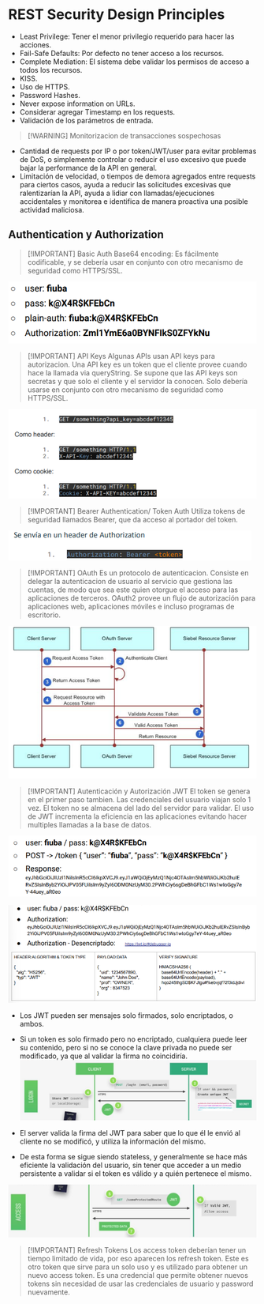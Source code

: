 # REST Security Design Principles
- Least Privilege: Tener el menor privilegio requerido para hacer las acciones.
- Fail-Safe Defaults: Por defecto no tener acceso a los recursos.
- Complete Mediation: El sistema debe validar los permisos de acceso a todos los recursos.
- KISS.
- Uso de HTTPS.
- Password Hashes.
- Never expose information on URLs.
- Considerar agregar Timestamp en los requests.
- Validación de los parámetros de entrada.


> [!WARNING] Monitorizacion de transacciones sospechosas

- Cantidad de requests por IP o por token/JWT/user para evitar problemas de DoS, o simplemente controlar o reducir el uso excesivo que puede bajar la performance de la API en general.
- Limitación de velocidad, o tiempos de demora agregados entre requests para ciertos casos, ayuda a reducir las solicitudes excesivas que ralentizarían la API, ayuda a lidiar con llamadas/ejecuciones accidentales y monitorea e identifica de manera proactiva una posible actividad maliciosa.


## Authentication y Authorization


> [!IMPORTANT] Basic Auth
> Base64 encoding: Es fácilmente codificable, y se debería usar en conjunto con otro mecanismo de seguridad como HTTPS/SSL.

![](img/Pasted%20image%2020240927155022.png)


> [!IMPORTANT] API Keys
> Algunas APIs usan API keys para autorizacion.
> Una API key es un token que el cliente provee cuando hace la llamada via queryString.
> Se supone que las API keys son secretas y que solo el cliente y el servidor la conocen. 
> Solo debería usarse en conjunto con otro mecanismo de seguridad como HTTPS/SSL.

![](img/Pasted%20image%2020240927155218.png)



> [!IMPORTANT] Bearer Authentication/ Token Auth
> Utiliza tokens de seguridad llamados Bearer, que da acceso al portador del token.

![](img/Pasted%20image%2020240927155330.png)



> [!IMPORTANT] OAuth
> Es un protocolo de autenticacion.
> Consiste en delegar la autenticacion de usuario al servicio que gestiona las cuentas, de modo que sea este quien otorgue el acceso para las aplicaciones de terceros.
> OAuth2 provee un flujo de autorización para aplicaciones web, aplicaciones móviles e incluso programas de escritorio.

![](img/Pasted%20image%2020240927155547.png)


> [!IMPORTANT] Autenticación y Autorización JWT
> El token se genera en el primer paso tambien.
> Las credenciales del usuario viajan solo 1 vez.
> El token no se almacena del lado del servidor para validar.
> El uso de JWT incrementa la eficiencia en las aplicaciones evitando hacer multiples llamadas a la base de datos.


![](img/Pasted%20image%2020240927155816.png)

![](img/Pasted%20image%2020240927155929.png)

- Los JWT pueden ser mensajes solo firmados, solo encriptados, o ambos.
- Si un token es solo firmado pero no encriptado, cualquiera puede leer su contenido, pero si no se conoce la clave privada no puede ser modificado, ya que al validar la firma no coincidiría.
![](img/Pasted%20image%2020240927160053.png)

- El server valida la firma del JWT para saber que lo que él le envió al cliente no se modificó, y utiliza la información del mismo.
- De esta forma se sigue siendo stateless, y generalmente se hace más eficiente la validación del usuario, sin tener que acceder a un medio persistente a validar si el token es válido y a quién pertenece el mismo.

![](img/Pasted%20image%2020240927160235.png)


> [!IMPORTANT] Refresh Tokens
> Los access token deberían tener un tiempo limitado de vida, por eso aparecen los refresh token.
> Este es otro token que sirve para un solo uso y es utilizado para obtener un nuevo access token.
> Es una credencial que permite obtener nuevos tokens sin necesidad de usar las credenciales de usuario y password nuevamente.

